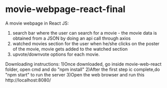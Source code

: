 # movie-webpage-react-final

A movie webpage in React JS:
1) search bar where the user can search for a movie - the movie data is obtained from a JSON by doing an api call through axios
2) watched movies section for the user when he/she clicks on the poster of the movie, movie gets added to the watched section
3) upvote/downvote options for each movie.

Downloading instructions:
1)Once downloaded, go inside movie-web-react folder, open cmd and do "npm install"
2)After the first step ic complete,do "npm start" to run the server
3)Open the web browser and run this http://localhost:8080/
